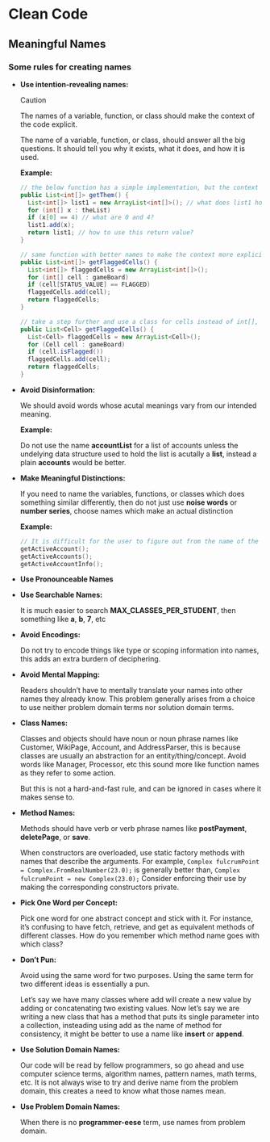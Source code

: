 # Clean Code

## Meaningful Names

### Some rules for creating names

* **Use intention-revealing names:**

  > [!CAUTION]
  > The names of a variable, function, or class should make the context of the code explicit.

  The name of a variable, function, or class, should answer all the big questions. It should tell you why it exists, what it does, and how it is used.

  **Example:**
  ```java
  // the below function has a simple implementation, but the context of the code is not explicit
  public List<int[]> getThem() {
    List<int[]> list1 = new ArrayList<int[]>(); // what does list1 hold?
    for (int[] x : theList)
    if (x[0] == 4) // what are 0 and 4?
    list1.add(x);
    return list1; // how to use this return value?
  }

  // same function with better names to make the context more explicit
  public List<int[]> getFlaggedCells() {
    List<int[]> flaggedCells = new ArrayList<int[]>();
    for (int[] cell : gameBoard)
    if (cell[STATUS_VALUE] == FLAGGED)
    flaggedCells.add(cell);
    return flaggedCells;
  }

  // take a step further and use a class for cells instead of int[], we can hide the magic numbers from user
  public List<Cell> getFlaggedCells() {
    List<Cell> flaggedCells = new ArrayList<Cell>();
    for (Cell cell : gameBoard)
    if (cell.isFlagged())
    flaggedCells.add(cell);
    return flaggedCells;
  }
  ```

* **Avoid Disinformation:** 

  We should avoid words whose acutal meanings vary from our intended meaning.

  **Example:** 

  Do not use the name **accountList** for a list of accounts unless the undelying data structure used to hold the list is acutally a **list**, instead a plain **accounts** would be better.

* **Make Meaningful Distinctions:**

  If you need to name the variables, functions, or classes which does something similar differently, then do not just use **noise words** or **number series**, choose names which make an actual distinction

  **Example:**
  ```cpp
  // It is difficult for the user to figure out from the name of the below functions, which one to call for his use case
  getActiveAccount();
  getActiveAccounts();
  getActiveAccountInfo();
  ```

* **Use Pronounceable Names** 

* **Use Searchable Names:** 

  It is much easier to search **MAX_CLASSES_PER_STUDENT**, then  something like **a**, **b**, **7**, etc

* **Avoid Encodings:**
  
  Do not try to encode things like type or scoping information into names, this adds an extra burdern of deciphering.

* **Avoid Mental Mapping:** 

  Readers shouldn’t have to mentally translate your names into other names they already know. This problem generally arises from a choice to use neither problem domain terms nor solution domain terms.

* **Class Names:**

  Classes and objects should have noun or noun phrase names like Customer, WikiPage, Account, and AddressParser, this is because classes are usually an abstraction for an entity/thing/concept. Avoid words like Manager, Processor, etc this sound more like function names as they refer to some action.

  But this is not a hard-and-fast rule, and can be ignored in cases where it makes sense to.

* **Method Names:**

  Methods should have verb or verb phrase names like **postPayment**, **deletePage**, or **save**.

  When constructors are overloaded, use static factory methods with names that describe the arguments. For example,
  `Complex fulcrumPoint = Complex.FromRealNumber(23.0);` 
  is generally better than,
  `Complex fulcrumPoint = new Complex(23.0);` 
  Consider enforcing their use by making the corresponding constructors private.

* **Pick One Word per Concept:** 

  Pick one word for one abstract concept and stick with it. For instance, it’s confusing to have fetch, retrieve, and get as equivalent methods of different classes. How do you remember which method name goes with which class?

* **Don’t Pun:**

  Avoid using the same word for two purposes. Using the same term for two different ideas is essentially a pun.

  Let’s say we have many classes where add will create a new value by adding or concatenating two existing values. Now let’s say we are writing a new class that has a method that puts its single parameter into a collection, insteading using add as the name of method for consistency, it might be better to use a name like **insert** or **append**.

* **Use Solution Domain Names:** 

  Our code will be read by fellow programmers, so go ahead and use computer science terms, algorithm names, pattern names, math terms, etc.
  It is not always wise to try and derive name from the problem domain, this creates a need to know what those names mean.

* **Use Problem Domain Names:** 

  When there is no **programmer-eese** term, use names from problem domain.
